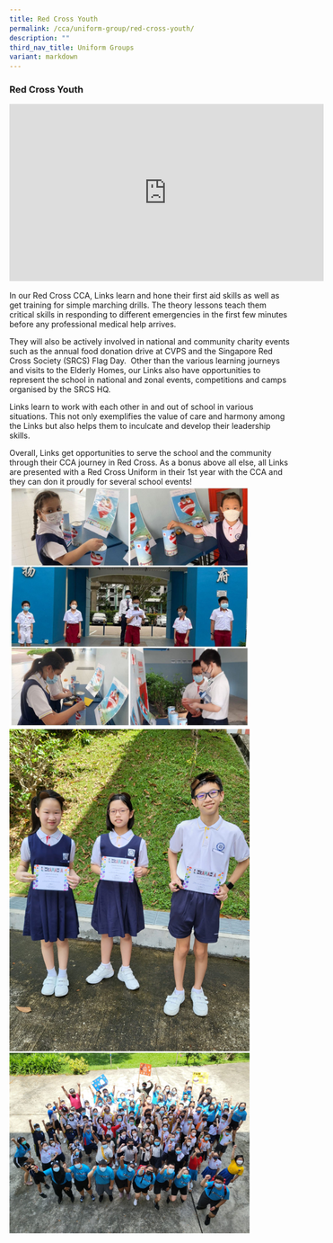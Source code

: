 ```yaml
---
title: Red Cross Youth
permalink: /cca/uniform-group/red-cross-youth/
description: ""
third_nav_title: Uniform Groups
variant: markdown
---
```

### **Red Cross Youth**
<center>
<iframe allowfullscreen="" allow="accelerometer; autoplay; clipboard-write; encrypted-media; gyroscope; picture-in-picture; web-share" frameborder="0" title="YouTube video player" src="https://www.youtube.com/embed/LJVCUG1_Wqc?si=l-YqLk3Qq5qqCUZo" height="315" width="560"></iframe> </center>

In our Red Cross CCA, Links learn and hone their first aid skills as well as get training for simple marching drills. The theory lessons teach them critical skills in responding to different emergencies in the first few minutes before any professional medical help arrives.&nbsp;

They will also be actively involved in national and community charity events such as the annual food donation drive at CVPS and the Singapore Red Cross Society (SRCS) Flag Day.&nbsp; Other than the various learning journeys and visits to the Elderly Homes, our Links also have opportunities to represent the school in national and zonal events, competitions and camps organised by the SRCS HQ.&nbsp;

Links learn to work with each other in and out of school in various situations. This not only exemplifies the value of care and harmony among the Links but also helps them to inculcate and develop their leadership skills.

Overall, Links get opportunities to serve the school and the community through their CCA journey in Red Cross. As a bonus above all else, all Links are presented with a Red Cross Uniform in their 1st year with the CCA and they can don it proudly for several school events!
<br>
<img src="/images/RCY1.jpg" style="width:85%"><br>
<img src="/images/CCA/Red%20Cross%20Youth/RCY2A.png" style="width:85%"><br>
<img src="/images/RCY3.jpg" style="width:85%">
